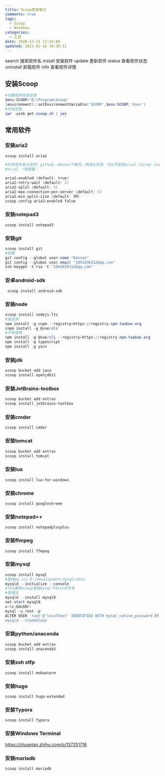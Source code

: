 ```yaml
---
title: Scoop常用笔记
comments: true
tags:
  - Scoop
  - Windows
categories:
  - 工具
date: 2020-12-21 12:24:00
updated: 2021-02-16 18:36:11
---
```


search	搜索软件名
install	安装软件
update	更新软件
status	查看软件状态
uninstall	卸载软件
info	查看软件详情

<!--more-->

## 安装Scoop

``` powershell
#设置程序安装目录
$env:SCOOP='D:\Program\Scoop'
[environment]::setEnvironmentVariable('SCOOP',$env:SCOOP,'User')
#开始安装
iwr -useb get.scoop.sh | iex
```

## 常用软件

### 安装aria2

``` powershell
scoop install aria2

#好多软件是从官网，github，amazon下载的，网速比较渣，可以先安装aria2 (scoop install aria2)，安装后 scoop 会优先调用 aria2 来下载软件；
#aria2 一些配置：

aria2-enabled (default: true)
aria2-retry-wait (default: 2)
aria2-split (default: 5)
aria2-max-connection-per-server (default: 5)
aria2-min-split-size (default: 5M)
scoop config aria2-enabled false
```
### 安装notepad3

`scoop install notepad3`

### 安装git

``` powershell
scoop install git
#配置
git config --global user.name "Nannan"
git config --global user.email "1041836312@qq.com"
ssh-keygen -t rsa -C "1041836312@qq.com"
```

### 安卓android-sdk
` scoop install android-sdk`

### 安装node

``` powershell
scoop install nodejs-lts
#淘宝源
npm install -g cnpm --registry=https://registry.npm.taobao.org
cnpm install -g @vue/cli
#平常使用
npm install -g @vue/cli --registry=https://registry.npm.taobao.org
npm install -g typescript
npm install -g yarn
```

### 安装jdk

```powershell
scoop bucket add java
scoop install openjdk11
```

### 安装JetBrains-toolbox
```powershell
scoop bucket add extras
scoop install jetbrains-toolbox
```

### 安装cmder

`scoop install cmder`

### 安装tomcat

```powershell
scoop bucket add extras
scoop install tomcat
```

### 安装lua
`scoop install lua-for-windows`

### 安装chrome
`scoop install googlechrome`

### 安装notepad++
`scoop install notepadplusplus`

### 安装ffmpeg
`scoop install ffmpeg`

### 安装mysql

```powershell
scoop install mysql
#更改my.ini D:\Development\mysql\data
mysqld --initialize --console
#可以删除scoop里面mysql下data文件夹
#管理员 
mysqld --install mysql8
net start mysql8
x-%c;Qdu5Br-
mysql -u root -p
ALTER USER 'root'@'localhost' IDENTIFIED WITH mysql_native_password BY '123456';  
mysqld --standalone
```

### 安装python/anaconda

```powershell
scoop bucket add extras
scoop install anaconda3
```

### 安装ssh stfp

`scoop install mobaxterm`

### 安装hugo
`scoop install hugo-extended`

### 安装Typora
`scoop install Typora`

### 安装Windows Terminal 
https://zhuanlan.zhihu.com/p/137251716

### 安装mariadb
`scoop install mariadb`